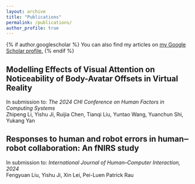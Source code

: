 ```yaml
---
layout: archive
title: "Publications"
permalink: /publications/
author_profile: true
---
```


{% if author.googlescholar %}
  You can also find my articles on <u><a href="{{author.googlescholar}}">my Google Scholar profile</a>.</u>
{% endif %}


## Modelling Effects of Visual Attention on Noticeability of Body-Avatar Offsets in Virtual Reality
In submission to: *The 2024 CHI Conference on Human Factors in Computing Systems*  
Zhipeng Li, Yishu Ji, Ruijia Chen, Tianqi Liu, Yuntao Wang, Yuanchun Shi, Yukang Yan

## Responses to human and robot errors in human‒robot collaboration: An fNIRS study
In submission to: *International Journal of Human–Computer Interaction, 2024*  
Fengyuan  Liu, Yishu Ji, Xin Lei, Pei-Luen Patrick  Rau

